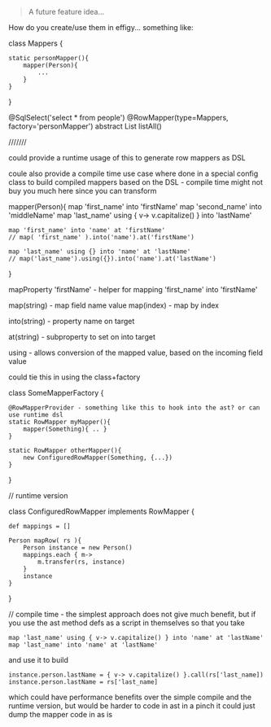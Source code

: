 > A future feature idea...

How do you create/use them in effigy... something like:

class Mappers {

    static personMapper(){
        mapper(Person){
            ...
        }
    }
}

@SqlSelect('select * from people')
@RowMapper(type=Mappers, factory='personMapper')
abstract List<Person> listAll()

///////


could provide a runtime usage of this to generate row mappers as DSL

coule also provide a compile time use case where done in a special config class to build compiled mappers based on the DSL - compile time might not buy you much here since you can transform

mapper(Person){
    map 'first_name' into 'firstName'
    map 'second_name' into 'middleName'
    map 'last_name' using { v-> v.capitalize() } into 'lastName'

    map 'first_name' into 'name' at 'firstName'
    // map( 'first_name' ).into('name').at('firstName')

    map 'last_name' using {} into 'name' at 'lastName'
    // map('last_name').using({}).into('name').at('lastName')
}

mapProperty 'firstName' - helper for mapping 'first_name' into 'firstName'

map(string) - map field name value
map(index) - map by index

into(string) - property name on target

at(string) - subproperty to set on into target

using - allows conversion of the mapped value, based on the incoming field value

could tie this in using the class+factory


class SomeMapperFactory {

    @RowMapperProvider - something like this to hook into the ast? or can use runtime dsl
    static RowMapper myMapper(){
        mapper(Something){ .. }
    }

    static RowMapper otherMapper(){
        new ConfiguredRowMapper(Something, {...})
    }
}

// runtime version

class ConfiguredRowMapper implements RowMapper {

    def mappings = []

    Person mapRow( rs ){
        Person instance = new Person()
        mappings.each { m->
            m.transfer(rs, instance)
        }
        instance
    }
}

// compile time - the simplest approach does not give much benefit, but if you use the ast method defs as a script in
themselves so that you take

    map 'last_name' using { v-> v.capitalize() } into 'name' at 'lastName'
    map 'last_name' into 'name' at 'lastName'

and use it to build

    instance.person.lastName = { v-> v.capitalize() }.call(rs['last_name])
    instance.person.lastName = rs['last_name]

which could have performance benefits over the simple compile and the runtime version, but would be harder to code in ast
in a pinch it could just dump the mapper code in as is

